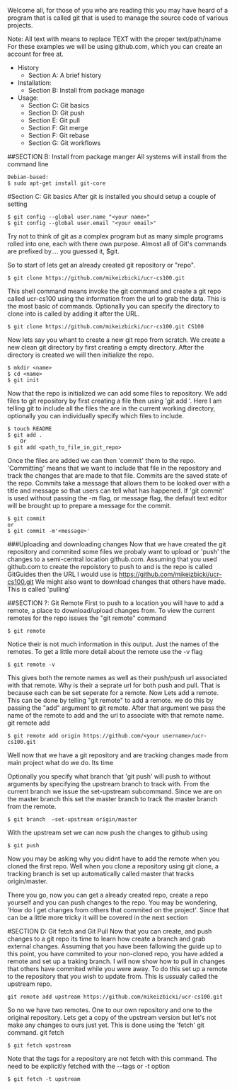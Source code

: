 Welcome all, for those of you who are reading this you may have heard of a program that is 
called git that is used to manage the source code of various projects.

Note: All text with <TEXT> means to replace TEXT with the proper text/path/name
For these examples we will be using github.com, which you can create an account for free at.

* History 
  * Section A: A brief history
* Installation:
  * Section B:  Install from package manage
* Usage:
  * Section C: Git basics
  * Section D: Git push
  * Section E: Git pull
  * Section F: Git merge
  * Section F: Git rebase
  * Section G: Git workflows 

##SECTION B: Install from package manger
All systems will install from the command line 

	Debian-based: 
	$ sudo apt-get install git-core


#Section C: Git basics
After git is installed you should setup a couple of setting

	$ git config --global user.name "<your name>"
	$ git config --global user.email "<your email>"

Try not to think of git as a complex program but as many simple programs 
rolled into one, each with there own purpose. Almost all of Git's commands 
are prefixed by.... you guessed it, $git.

So to start of lets get an already created git repository or "repo".

	$ git clone https://github.com/mikeizbicki/ucr-cs100.git

This shell command means invoke the git command and create a git repo called ucr-cs100
using the information from the url to grab the data. This is the most basic of commands.
 Optionally you can specify the directory to clone into is called by adding it after the URL.
	
	$ git clone https://github.com/mikeizbicki/ucr-cs100.git CS100

Now lets say you whant to create a new git repo from scratch. We create a 
new clean git directory by first creating a empty directory. After the directory 
is created we will then initialize the repo.

	$ mkdir <name>
	$ cd <name>
	$ git init

Now that the repo is initialized we can add some files to repository.  We add files to git 
repository by first creating a file then using 'git add <files>'. Here I am telling git to 
include all the files the are in the current working directory, optionally you can individually 
specify which files to include.
	
	$ touch README
	$ git add .
		Or
	$ git add <path_to_file_in_git_repo>

Once the files are added we can then 'commit' them to the repo. 'Committing' means that 
we want to include that file in the repository and track the changes that are made to that file. 
Commits are the saved state of the repo. Commits take a message that allows them to be looked over 
with a title and message so that users can tell what has happened.  If 'git commit' is used
 without passing the -m flag, or message flag, the default text editor will be brought up to 
prepare a message for the commit. 

	$ git commit
	or
	$ git commit -m'<message>'

###Uploading and downloading changes
Now that we have created the git repository and commited some files we probaly want to upload 
or 'push' the changes to a semi-central location github.com. Assuming that you used github.com 
to create the repoistory to push to and is the repo is called GitGuides then the URL I would use is
https://github.com/mikeizbicki/ucr-cs100.git 
We might also want to download changes that others have made. This is called 'pulling'

##SECTION ?: Git Remote
First to push to a location you will have to add a remote,
a place to download/upload changes from. To view the current remotes for the repo issues the "git remote"
command

	$ git remote

Notice their is not much information in this output. Just the names of the remotes. To get a little 
more detail about the remote use the -v flag

	$ git remote -v

This gives both the remote names as well as their push/push url associated with that remote. Why is their
a seprate url for both push and pull. That is because each can be set seperate for a remote. Now Lets add
a remote. This can be done by telling "git remote" to add a remote. we do this by passing the "add" argument
to git remote. After that argument we pass the name of the remote to add and the url to associate with
that remote name. git remote add <remote name> <url>

	$ git remote add origin https://github.com/<your username>/ucr-cs100.git

Well now that we have a git repository and are tracking changes made from main project what do we do. Its time 

Optionally you specify what branch that 'git push' will push to without arguments by specifying the upstream 
branch to track with. From the current branch we issue the set-upstream subcommand. Since we are on the master 
branch this set the master branch to track the master branch from the remote.

	$ git branch  –set-upstream origin/master
	
With the upstream set we can now push the changes to github using
	
	$ git push

Now you may be asking why you didnt have to add the remote when you cloned the first repo. Well when you clone 
a repository using git clone, a tracking branch is set up automatically called master that tracks origin/master.

There you go, now you can get a already created repo, create a repo yourself and you can push changes to the repo. 
You may be wondering, 'How do I get changes from others that commited on the project'. Since that can be a little more 
tricky it will be covered in the next section

#SECTION D: Git fetch and Git Pull
Now that you can create, and push changes to a git repo its time to learn how create a branch and grab external changes. 
Assuming that you have been fallowing the guide up to this point, you have commited to your non-cloned repo, you have 
added a remote and set up a traking branch. I will now show how to pull in changes that others have commited while you
were away. To do this set up a remote to the repository that you wish to update from. This is ussualy called the upstream
repo.

	git remote add upstream https://github.com/mikeizbicki/ucr-cs100.git

So no we have two remotes. One to our own repository and one to the original repository. Lets get a copy of the upstream 
version but let's not make any changes to ours just yet. This is done using the 'fetch' git command. git fetch <repo>

	$ git fetch upstream 

Note that the tags for a repository are not fetch with this command. The need to be explicitly fetched with the --tags
or -t option

	$ git fetch -t upstream
	
	
